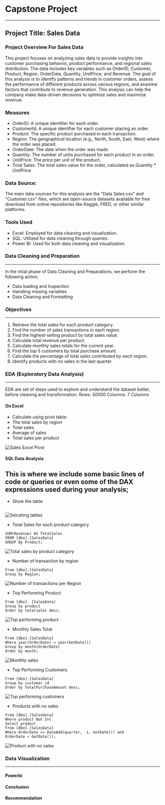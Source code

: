 # Capstone Project
---
## Project Title: Sales Data

### Project Overview For Sales Data
This project focuses on analyzing sales data to provide insights into customer purchasing behavior, product performance, and regional sales distribution. The data includes key variables such as OrderID, Customer, Product, Region, OrderDate, Quantity, UnitPrice, and Revenue. The goal of this analysis is to identify patterns and trends in customer orders, assess the performance of different products across various regions, and examine factors that contribute to revenue generation. This analysis can help the company make data-driven decisions to optimize sales and maximize revenue.

### Measures
- OrderID: A unique identifier for each order.
- CustomerId: A unique identifier for each customer placing an order.
- Product: The specific product purchased in each transaction.
- Region: The geographical location (e.g., North, South, East, West) where the order was placed.
- OrderDate: The date when the order was made.
- Quantity: The number of units purchased for each product in an order.
- UnitPrice: The price per unit of the product.
- Total Sales: The total sales value for the order, calculated as Quantity * UnitPrice

### Data Source:
The main data sources for this analysis are the "Data Sales.csv" and "Customer.csv" files, which are open-source datasets available for free download from online repositories like Kaggle, FRED, or other similar platforms.

### Tools Used
- Excel: Employed for data cleaning and visualization.
- SQL: Utilized for data cleaning through queries.
- Power BI: Used for both data cleaning and visualization.

### Data Cleaning and Preparation
---
In the intial phase of Data Cleaning and Preparations, we perform the following action;

- Data loading and Inspection
- Handling missing variables
- Data Cleaning and Formatting

### Objectives
---
1. Retrieve the total sales for each product category.
2. Find the number of sales transactions in each region.
3. Find the highest-selling product by total sales value.
4. Calculate total revenue per product.
5. Calculate monthly sales totals for the current year.
6. Find the top 5 customers by total purchase amount.
7. Calculate the percentage of total sales contributed by each region.
8. Identify products with no sales in the last quarter.

###  EDA (Exploratory Data Analysis) 
---
EDA are set of steps used to explore and understand the dataset better, before cleaning and transformation.
Rows: 50000
Columns: 7 Columns

#### On Excel 
- Calculate using pivot table:
-  The total sales by region
-  Total sales
-  Average of  sales
-  Total sales per product
  
![Sales Excel Pivot](https://github.com/user-attachments/assets/6fe22cd4-24e1-465b-8bf7-30bcdeacb711)

#### SQL Data Analysis
This is where we include some basic lines of code or queries or even some of the DAX expressions used during your analysis;
---
- Show the table
```select * from [dbo].[SalesData]
```
![Selceting tables](https://github.com/user-attachments/assets/503e8400-ec5e-4b66-ba9c-12fc4f8745fb)

- Total Sales for each product category
```SELECT Product, 
SUM(Revenue) AS TotalSales
FROM [dbo].[SalesData]
GROUP By Product;
```
![Total sales by product category](https://github.com/user-attachments/assets/27554940-6646-4819-8fb1-621dd0ff6729)

- Number of transaction by region
```Select Region, count(*) as NumberOfTransactions
From [dbo].[SalesData]
Group by Region;
```
![Number of transactions per Region](https://github.com/user-attachments/assets/147abe2b-0fca-4d03-aeb3-5c0d0b1e35af)

- Top Performing Product
```select top 1 product, sum(quantity*unitprice) as totalsales
From [dbo]. [SalesData]
Group by product
Order by totalsales desc;
```
![Top performing product](https://github.com/user-attachments/assets/25a07345-0979-4767-ba19-4a6cf1396bc9)

- Monthly Sales Total
```Select month(OrderDate) as month, sum(quantity*unitprice) as MonthlySales
From [dbo].[SalesData]
Where year(OrderDate) = year(GetDate())
Group by month(OrderDate)
Order by month;
```
![Monthly sales](https://github.com/user-attachments/assets/ee7e0915-c0a2-4660-8380-ff1f46f76b01)

- Top Performing Customers
```Select top 5 customer_id, sum(quantity*unitprice) as totalpurchaseAmount
From [dbo].[SalesData]
Group by customer_id
Order by TotalPurchaseAmount desc;
```
![Top performing customers](https://github.com/user-attachments/assets/4d9768e4-346c-45cd-b826-a3dfaacb680d)

- Products with no sales
```Select distinct product
From [dbo].[SalesData]
Where product Not In(
Select product
From [dbo].[SalesData]
Where OrderDate >= DateAdd(quarter, -1, GetDate()) and OrderDate < GetDate());
```
![Product with no sales](https://github.com/user-attachments/assets/49bb0fde-df88-4143-a210-6666404e7ac7)

### Data Visualization
---
#### Powerbi
#### Conclusion
#### Recommendation



